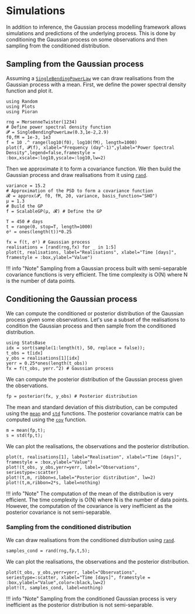 # Simulations
In addition to inference, the Gaussian process modelling framework allows simulations and predictions of the underlying process. This is done by conditioning the Gaussian process on some observations and then sampling from the conditioned distribution.

## Sampling from the Gaussian process

Assuming a [`SingleBendingPowerLaw`](@ref) we can draw realisations from the Gaussian process with a mean.
First, we define the power spectral density function and plot it.
```@example drawing_samples
using Random
using Plots
using Pioran

rng = MersenneTwister(1234)
# Define power spectral density function
𝓟 = SingleBendingPowerLaw(0.3,1e-2,2.9)
f0,fM = 1e-3, 1e3
f = 10 .^ range(log10(f0), log10(fM), length=1000)
plot(f, 𝓟(f), xlabel="Frequency (day^-1)",ylabel="Power Spectral Density",legend=false,framestyle = :box,xscale=:log10,yscale=:log10,lw=2)
```
Then we approximate it to form a covariance function. We then build the Gaussian process and draw realisations from it using [`rand`](@ref).
```@example drawing_samples
variance = 15.2
# Approximation of the PSD to form a covariance function
𝓡 = approx(𝓟, f0, fM, 20, variance, basis_function="SHO")
μ = 1.3
# Build the GP
f = ScalableGP(μ, 𝓡) # Define the GP

T = 450 # days
t = range(0, stop=T, length=1000)
σ² = ones(length(t))*0.25

fx = f(t, σ²) # Gaussian process
realisations = [rand(rng,fx) for _ in 1:5]
plot(t, realisations, label="Realisations", xlabel="Time [days]", framestyle = :box,ylabel="Value")
```

!!! info "Note"
    Sampling from a Gaussian process built with semi-separable covariance functions is very efficient. The time complexity is O(N) where N is the number of data points.

## Conditioning the Gaussian process

We can compute the conditioned or posterior distribution of the Gaussian process given some observations. Let's use a subset of the realisations to condition the Gaussian process and then sample from the conditioned distribution.

```@example drawing_samples
using StatsBase
idx = sort(sample(1:length(t), 50, replace = false));
t_obs = t[idx]
y_obs = realisations[1][idx]
yerr = 0.25*ones(length(t_obs))
fx = f(t_obs, yerr.^2) # Gaussian process
```

We can compute the posterior distribution of the Gaussian process given the observations.
```@example drawing_samples
fp = posterior(fx, y_obs) # Posterior distribution
```
The mean and standard deviation of this distribution, can be computed using the [`mean`](@ref) and [`std`](@ref) functions. The posterior covariance matrix can be computed using the [`cov`](@ref) function.

```@example drawing_samples
m = mean(fp,t);
s = std(fp,t);
```

We can plot the realisations, the observations and the posterior distribution.
```@example drawing_samples
plot(t, realisations[1], label="Realisation", xlabel="Time [days]", framestyle = :box,ylabel="Value")
plot!(t_obs, y_obs,yerr=yerr, label="Observations", seriestype=:scatter)
plot!(t,m, ribbon=s,label="Posterior distribution", lw=2)
plot!(t,m,ribbon=2*s, label=nothing)
```

!!! info "Note"
    The computation of the mean of the distribution is very efficient. The time complexity is O(N) where N is the number of data points. However, the computation of the covariance is very inefficient as the posterior covariance is not semi-separable.

### Sampling from the conditioned distribution

We can draw realisations from the conditioned distribution using [`rand`](@ref).
```@example drawing_samples
samples_cond = rand(rng,fp,t,5);
```
We can plot the realisations, the observations and the posterior distribution.
```@example drawing_samples
plot(t_obs, y_obs,yerr=yerr, label="Observations", seriestype=:scatter, xlabel="Time [days]", framestyle = :box,ylabel="Value",color=:black,lw=2)
plot!(t, samples_cond, label=nothing)
```
 
!!! info "Note"
    Sampling from the conditioned Gaussian process is very inefficient as the posterior distribution is not semi-separable.